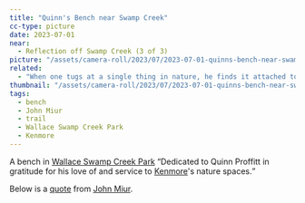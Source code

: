 ```yaml
---
title: "Quinn's Bench near Swamp Creek"
cc-type: picture
date: 2023-07-01
near:
  - Reflection off Swamp Creek (3 of 3)
picture: "/assets/camera-roll/2023/07/2023-07-01-quinns-bench-near-swamp-creek/20230702_022249624_iOS.jpg"
related:
  - "When one tugs at a single thing in nature, he finds it attached to the rest of the world."
thumbnail: "/assets/camera-roll/2023/07/2023-07-01-quinns-bench-near-swamp-creek/20230702_022249624_iOS-thumbnail.jpg"
tags:
  - bench
  - John Miur
  - trail
  - Wallace Swamp Creek Park
  - Kenmore
---
```

A bench in [Wallace Swamp Creek Park](/wallace-swamp-creek-park/) <q>Dedicated to Quinn Proffitt in gratitude for his love of and service to [Kenmore](/kenmore/)'s nature spaces.</q>

Below is a [quote](/when-one-tugs-at-a-single-thing-in-nature/) from [John Miur](/john-miur/).
